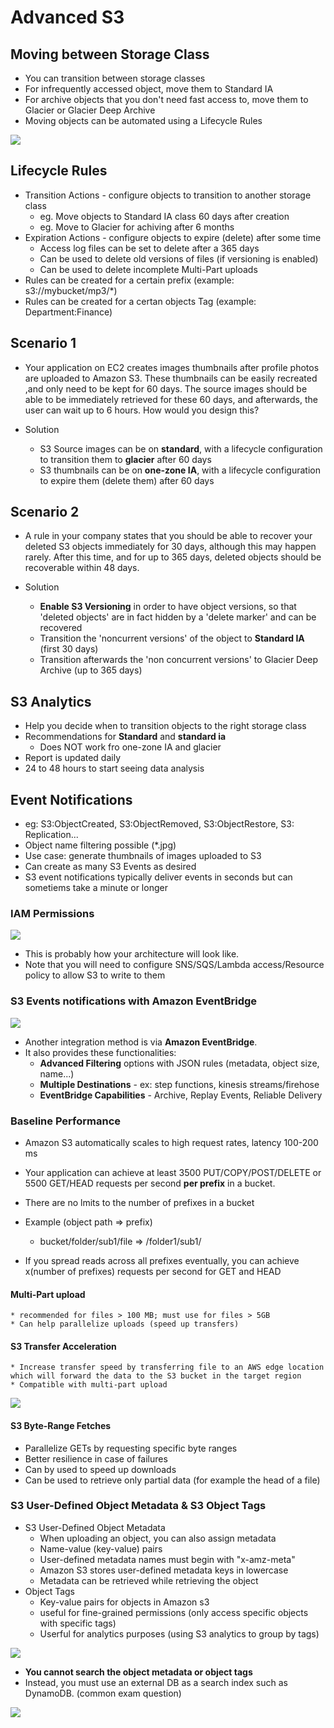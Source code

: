 # Advanced S3

## Moving between Storage Class

* You can transition between storage classes
* For infrequently accessed object, move them to Standard IA
* For archive objects that you don't need fast access to, move them to Glacier or Glacier Deep Archive
* Moving objects can be automated using a Lifecycle Rules

<img src="./img/14_advanced_s3/1.png"/>

## Lifecycle Rules

* Transition Actions - configure objects to transition to another storage class
    * eg. Move objects to Standard IA class 60 days after creation
    * eg. Move to Glacier for achiving after 6 months
* Expiration Actions - configure objects to expire (delete) after some time
    * Access log files can be set to delete after a 365 days
    * Can be used to delete old versions of files (if versioning is enabled) 
    * Can be used to delete incomplete Multi-Part uploads
* Rules can be created for a certain prefix (example: s3://mybucket/mp3/*)
* Rules can be created for a certan objects Tag (example: Department:Finance)

## Scenario 1
* Your application on EC2 creates images thumbnails after profile photos are uploaded to Amazon S3. These thumbnails can be easily recreated ,and only need to be kept for 60 days. The source images should be able to be immediately retrieved for these 60 days, and afterwards, the user can wait up to 6 hours. How would you design this?

* Solution
    * S3 Source images can be on **standard**, with a lifecycle configuration to transition them to **glacier** after 60 days
    * S3 thumbnails can be on **one-zone IA**, with a lifecycle configuration to expire them (delete them) after 60 days

## Scenario 2
* A rule in your company states that you should be able to recover your deleted S3 objects immediately for 30 days, although this may happen rarely. After this time, and for up to 365 days, deleted objects should be recoverable within 48 days.

* Solution
    * **Enable S3 Versioning** in order to have object versions, so that 'deleted objects' are in fact hidden by a 'delete marker' and can be recovered
    * Transition the 'noncurrent versions' of the object to **Standard IA** (first 30 days)
    * Transition afterwards the 'non concurrent versions' to Glacier Deep Archive (up to 365 days)

## S3 Analytics

* Help you decide when to transition objects to the right storage class
* Recommendations for **Standard** and **standard ia**
    * Does NOT work fro one-zone IA and glacier
* Report is updated daily
* 24 to 48 hours to start seeing data analysis

## Event Notifications

* eg: S3:ObjectCreated, S3:ObjectRemoved, S3:ObjectRestore, S3: Replication...
* Object name filtering possible (*.jpg)
* Use case: generate thumbnails of images uploaded to S3
* Can create as many S3 Events as desired
* S3 event notifications typically deliver events in seconds but can sometiems take a minute or longer

### IAM Permissions
<img src="./img/14_advanced_s3/2.png"/>

* This is probably how your architecture will look like.
* Note that you will need to configure SNS/SQS/Lambda access/Resource policy to allow S3 to write to them

### S3 Events notifications with Amazon EventBridge

<img src="./img/14_advanced_s3/3.png"/>

* Another integration method is via **Amazon EventBridge**.
* It also provides these functionalities:
    * **Advanced Filtering** options with JSON rules (metadata, object size, name...)
    * **Multiple Destinations** - ex: step functions, kinesis streams/firehose
    * **EventBridge Capabilities** - Archive, Replay Events, Reliable Delivery

### Baseline Performance

* Amazon S3 automatically scales to high request rates, latency 100-200 ms
* Your application can achieve at least 3500 PUT/COPY/POST/DELETE or 5500 GET/HEAD requests per second **per prefix** in a bucket.
* There are no lmits to the number of prefixes in a bucket
* Example (object path => prefix)
    * bucket/folder/sub1/file => /folder1/sub1/


* If you spread reads across all prefixes eventually, you can achieve x(number of prefixes) requests per second for GET and HEAD

#### Multi-Part upload
    * recommended for files > 100 MB; must use for files > 5GB
    * Can help parallelize uploads (speed up transfers)

#### S3 Transfer Acceleration
    * Increase transfer speed by transferring file to an AWS edge location which will forward the data to the S3 bucket in the target region
    * Compatible with multi-part upload

<img src="./img/14_advanced_s3/4.png"/>

#### S3 Byte-Range Fetches
* Parallelize GETs by requesting specific byte ranges
* Better resilience in case of failures
* Can by used to speed up downloads
* Can be used to retrieve only partial data (for example the head of a file)

### S3 User-Defined Object Metadata & S3 Object Tags
* S3 User-Defined Object Metadata
    * When uploading an object, you can also assign metadata
    * Name-value (key-value) pairs
    * User-defined metadata names must begin with "x-amz-meta"
    * Amazon S3 stores user-defined metadata keys in lowercase
    * Metadata can be retrieved while retrieving the object
* Object Tags
    * Key-value pairs for objects in Amazon s3
    * useful for fine-grained permissions (only access specific objects with specific tags)
    * Userful for analytics purposes (using S3 analytics to group by tags)

 <img src="./img/14_advanced_s3/5.png"/>

* **You cannot search the object metadata or object tags**
* Instead, you must use an external DB as a search index such as DynamoDB. (common exam question)

 <img src="./img/14_advanced_s3/6.png"/>
